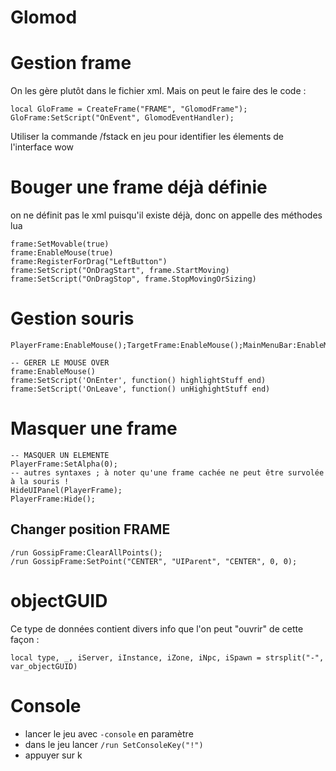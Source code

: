 # Glomod

# Gestion frame

On les gère plutôt dans le fichier xml. Mais on peut le faire des le code :

```
local GloFrame = CreateFrame("FRAME", "GlomodFrame");
GloFrame:SetScript("OnEvent", GlomodEventHandler);
```

Utiliser la commande /fstack en jeu pour identifier les élements de l'interface wow

# Bouger une frame déjà définie

on ne définit pas le xml puisqu'il existe déjà, donc on appelle des méthodes lua

```
frame:SetMovable(true)
frame:EnableMouse(true)
frame:RegisterForDrag("LeftButton")
frame:SetScript("OnDragStart", frame.StartMoving)
frame:SetScript("OnDragStop", frame.StopMovingOrSizing)
```

# Gestion souris

```
PlayerFrame:EnableMouse();TargetFrame:EnableMouse();MainMenuBar:EnableMouse();

-- GERER LE MOUSE OVER
frame:EnableMouse()
frame:SetScript('OnEnter', function() highlightStuff end)
frame:SetScript('OnLeave', function() unHighightStuff end)

```

# Masquer une frame

```
-- MASQUER UN ELEMENTE
PlayerFrame:SetAlpha(0);
-- autres syntaxes ; à noter qu'une frame cachée ne peut être survolée à la souris !
HideUIPanel(PlayerFrame);
PlayerFrame:Hide();
```

## Changer position FRAME

```
/run GossipFrame:ClearAllPoints();
/run GossipFrame:SetPoint("CENTER", "UIParent", "CENTER", 0, 0);
```

# objectGUID

Ce type de données contient divers info que l'on peut "ouvrir" de cette façon :

```
local type, _, iServer, iInstance, iZone, iNpc, iSpawn = strsplit("-", var_objectGUID)
```

# Console

* lancer le jeu avec `-console` en paramètre
* dans le jeu lancer `/run SetConsoleKey("!")`
* appuyer sur k
